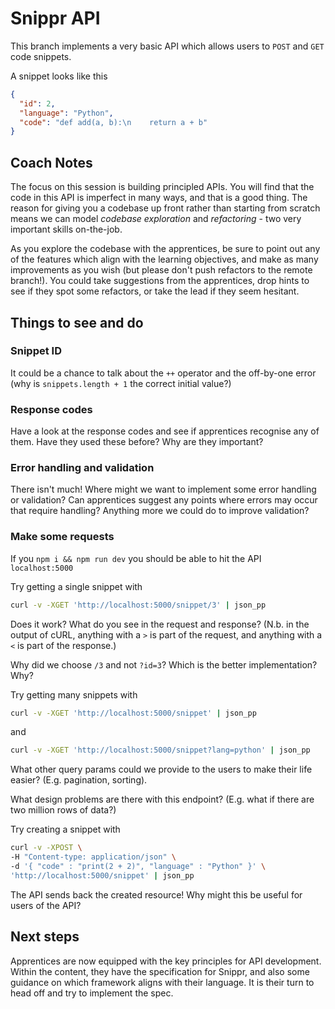 # Snippr API

This branch implements a very basic API which allows users to `POST` and `GET`
code snippets.

A snippet looks like this

```json
{
  "id": 2,
  "language": "Python",
  "code": "def add(a, b):\n    return a + b"
}
```

## Coach Notes

The focus on this session is building principled APIs. You will find that the
code in this API is imperfect in many ways, and that is a good thing. The reason
for giving you a codebase up front rather than starting from scratch means we
can model _codebase exploration_ and _refactoring_ - two very important skills
on-the-job.

As you explore the codebase with the apprentices, be sure to point out any of
the features which align with the learning objectives, and make as many
improvements as you wish (but please don't push refactors to the remote
branch!). You could take suggestions from the apprentices, drop hints to see if
they spot some refactors, or take the lead if they seem hesitant.

## Things to see and do

### Snippet ID

It could be a chance to talk about the `++` operator and the off-by-one error
(why is `snippets.length + 1` the correct initial value?)

### Response codes

Have a look at the response codes and see if apprentices recognise any of them.
Have they used these before? Why are they important?

### Error handling and validation

There isn't much! Where might we want to implement some error handling or
validation? Can apprentices suggest any points where errors may occur that
require handling? Anything more we could do to improve validation?

### Make some requests

If you `npm i && npm run dev` you should be able to hit the API `localhost:5000`

Try getting a single snippet with

```bash
curl -v -XGET 'http://localhost:5000/snippet/3' | json_pp
```

Does it work? What do you see in the request and response? (N.b. in the output
of cURL, anything with a `>` is part of the request, and anything with a `<` is
part of the response.)

Why did we choose `/3` and not `?id=3`? Which is the better implementation? Why?

Try getting many snippets with

```bash
curl -v -XGET 'http://localhost:5000/snippet' | json_pp
```

and

```bash
curl -v -XGET 'http://localhost:5000/snippet?lang=python' | json_pp
```

What other query params could we provide to the users to make their life easier?
(E.g. pagination, sorting).

What design problems are there with this endpoint? (E.g. what if there are two
million rows of data?)

Try creating a snippet with

```bash
curl -v -XPOST \
-H "Content-type: application/json" \
-d '{ "code" : "print(2 + 2)", "language" : "Python" }' \
'http://localhost:5000/snippet' | json_pp
```

The API sends back the created resource! Why might this be useful for users of
the API?

## Next steps

Apprentices are now equipped with the key principles for API development. Within
the content, they have the specification for Snippr, and also some guidance on
which framework aligns with their language. It is their turn to head off and try
to implement the spec.

